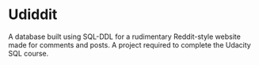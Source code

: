 # Udiddit

A database built using SQL-DDL for a rudimentary Reddit-style website made for comments and posts. A project required to complete the Udacity SQL course.
